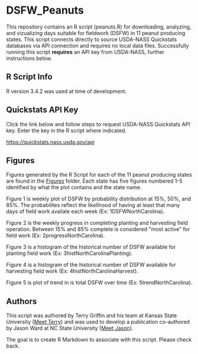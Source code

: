 # DSFW_Peanuts
This repository contains an R script (peanuts.R) for downloading, analyzing, and vizualizing days suitable for fieldwork (DSFW) in 11 peanut producing states.  This script connects directly to source USDA-NASS Quickstats databases via API connection and requires no local data files.  Successfully running this script **requires** an API key from USDA-NASS, further instructions below.

## R Script Info
R version 3.4.2 was used at time of development.

## Quickstats API Key
Click the link below and follow steps to request USDA-NASS Quickstats API key.  Enter the key in the R script where indicated.

<https://quickstats.nass.usda.gov/api>

## Figures
Figures generated by the R Script for each of the 11 peanut producing states are found in the [Figures](../master/Figures) folder.  Each state has five figures numbered 1-5 identified by what the plot contains and the state name.  

Figure 1 is weekly plot of DSFW by probability distribution at 15%, 50%, and 85%. The probabilites reflect the likelihood of having at least that many days of field work availale each week (Ex: 1DSFWNorthCarolina).

Figure 2 is the weekly progress in completing planting and harvesting field operation. Between 15% and 85% complete is considered "most active" for field work (Ex: 2progressNorthCarolina).

Figure 3 is a histogram of the historical number of DSFW available for planting field work (Ex: 3histNorthCarolinaPlanting).

Figure 4 is a histogram of the historical number of DSFW available for harvesting field work (Ex: 4histNorthCarolinaHarvest).

Figure 5 is plot of trend in is total DSFW over time (Ex: 5trendNorthCarolina).

## Authors
This script was authored by Terry Griffin and his team at Kansas State University ([Meet Terry](https://www.ageconomics.k-state.edu/directory/faculty_directory/griffin/)) and was used to develop a publication co-authored by Jason Ward at NC State University ([Meet Jason](https://www.bae.ncsu.edu/people/jkward2/)).  

The goal is to create R Markdown to associate with this script.  Please check back.
